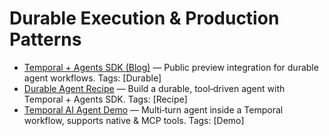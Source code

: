 # Durable Execution & Production Patterns

- [Temporal + Agents SDK (Blog)](https://temporal.io/blog/announcing-openai-agents-sdk-integration) — Public preview integration for durable agent workflows. Tags: [Durable]
- [Durable Agent Recipe](https://docs.temporal.io/ai-cookbook/durable-agent-with-tools) — Build a durable, tool‑driven agent with Temporal + Agents SDK. Tags: [Recipe]
- [Temporal AI Agent Demo](https://github.com/temporal-community/temporal-ai-agent) — Multi‑turn agent inside a Temporal workflow, supports native & MCP tools. Tags: [Demo]
